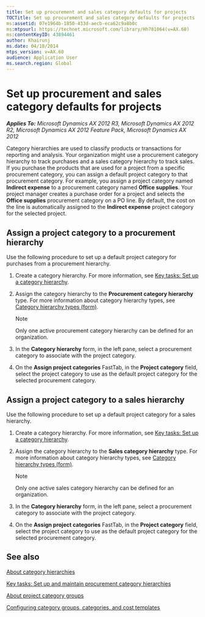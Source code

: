 ```yaml
---
title: Set up procurement and sales category defaults for projects
TOCTitle: Set up procurement and sales category defaults for projects
ms:assetid: 07e1964b-1850-433d-aecb-eca62c9a8b0c
ms:mtpsurl: https://technet.microsoft.com/library/Hh781064(v=AX.60)
ms:contentKeyID: 43894461
author: Khairunj
ms.date: 04/18/2014
mtps_version: v=AX.60
audience: Application User
ms.search.region: Global
---
```


# Set up procurement and sales category defaults for projects 


_**Applies To:** Microsoft Dynamics AX 2012 R3, Microsoft Dynamics AX 2012 R2, Microsoft Dynamics AX 2012 Feature Pack, Microsoft Dynamics AX 2012_

Category hierarchies are used to classify products or transactions for reporting and analysis. Your organization might use a procurement category hierarchy to track purchases and a sales category hierarchy to track sales. If you purchase the products that are used for a project from a specific procurement category, you can assign a default project category to that procurement category. For example, you assign a project category named **Indirect expense** to a procurement category named **Office supplies**. Your project manager creates a purchase order for a project and selects the **Office supplies** procurement category on a PO line. By default, the cost on the line is automatically assigned to the **Indirect expense** project category for the selected project.

## Assign a project category to a procurement hierarchy

Use the following procedure to set up a default project category for purchases from a procurement hierarchy.

1.  Create a category hierarchy. For more information, see [Key tasks: Set up a category hierarchy](key-tasks-set-up-a-category-hierarchy.md).

2.  Assign the category hierarchy to the **Procurement category hierarchy** type. For more information about category hierarchy types, see [Category hierarchy types (form)](https://technet.microsoft.com/library/hh227389\(v=ax.60\)).
    

    > [!NOTE]
    > <P>Only one active procurement category hierarchy can be defined for an organization.</P>



3.  In the **Category hierarchy** form, in the left pane, select a procurement category to associate with the project category.

4.  On the **Assign project categories** FastTab, in the **Project category** field, select the project category to use as the default project category for the selected procurement category.

## Assign a project category to a sales hierarchy

Use the following procedure to set up a default project category for a sales hierarchy.

1.  Create a category hierarchy. For more information, see [Key tasks: Set up a category hierarchy](key-tasks-set-up-a-category-hierarchy.md).

2.  Assign the category hierarchy to the **Sales category hierarchy** type. For more information about category hierarchy types, see [Category hierarchy types (form)](https://technet.microsoft.com/library/hh227389\(v=ax.60\)).
    

    > [!NOTE]
    > <P>Only one active sales category hierarchy can be defined for an organization.</P>



3.  In the **Category hierarchy** form, in the left pane, select a procurement category to associate with the project category.

4.  On the **Assign project categories** FastTab, in the **Project category** field, select the project category to use as the default project category for the selected procurement category.

## See also

[About category hierarchies](about-category-hierarchies.md)

[Key tasks: Set up and maintain procurement category hierarchies](key-tasks-set-up-and-maintain-procurement-category-hierarchies.md)

[About project category groups](about-project-category-groups.md)

[Configuring category groups, categories, and cost templates](configuring-category-groups-categories-and-cost-templates.md)

  


